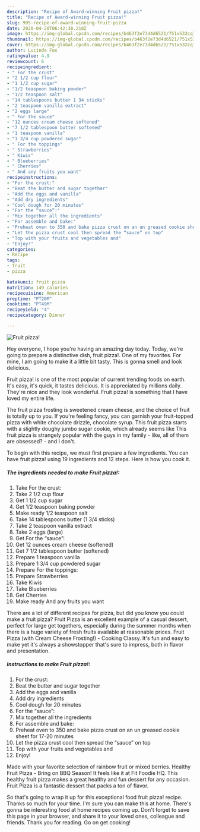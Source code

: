 ```yaml
---
description: "Recipe of Award-winning Fruit pizza!"
title: "Recipe of Award-winning Fruit pizza!"
slug: 995-recipe-of-award-winning-fruit-pizza
date: 2020-04-20T06:42:38.218Z
image: https://img-global.cpcdn.com/recipes/b463f2e73d4d6521/751x532cq70/fruit-pizza-recipe-main-photo.jpg
thumbnail: https://img-global.cpcdn.com/recipes/b463f2e73d4d6521/751x532cq70/fruit-pizza-recipe-main-photo.jpg
cover: https://img-global.cpcdn.com/recipes/b463f2e73d4d6521/751x532cq70/fruit-pizza-recipe-main-photo.jpg
author: Lucinda Fox
ratingvalue: 4.9
reviewcount: 6
recipeingredient:
- " For the crust"
- "2 1/2 cup flour"
- "1 1/2 cup sugar"
- "1/2 teaspoon baking powder"
- "1/2 teaspoon salt"
- "14 tablespoons butter 1 34 sticks"
- "2 teaspoon vanilla extract"
- "2 eggs large"
- " For the sauce"
- "12 ounces cream cheese softened"
- "7 1/2 tablespoon butter softened"
- "1 teaspoon vanilla"
- "1 3/4 cup powdered sugar"
- " For the toppings"
- " Strawberries"
- " Kiwis"
- " Blueberries"
- " Cherries"
- " And any fruits you want"
recipeinstructions:
- "For the crust:"
- "Beat the butter and sugar together"
- "Add the eggs and vanilla"
- "Add dry ingredients"
- "Cool dough for 20 minutes"
- "For the “sauce”:"
- "Mix together all the ingredients"
- "For assemble and bake:"
- "Preheat oven to 350 and bake pizza crust on an un greased cookie sheet for 17-20 minutes"
- "Let the pizza crust cool then spread the “sauce” on top"
- "Top with your fruits and vegetables and"
- "Enjoy!"
categories:
- Recipe
tags:
- fruit
- pizza

katakunci: fruit pizza 
nutrition: 149 calories
recipecuisine: American
preptime: "PT20M"
cooktime: "PT49M"
recipeyield: "4"
recipecategory: Dinner

---
```



![Fruit pizza!](https://img-global.cpcdn.com/recipes/b463f2e73d4d6521/751x532cq70/fruit-pizza-recipe-main-photo.jpg)

Hey everyone, I hope you're having an amazing day today. Today, we're going to prepare a distinctive dish, fruit pizza!. One of my favorites. For mine, I am going to make it a little bit tasty. This is gonna smell and look delicious.

Fruit pizza! is one of the most popular of current trending foods on earth. It's easy, it's quick, it tastes delicious. It is appreciated by millions daily. They're nice and they look wonderful. Fruit pizza! is something that I have loved my entire life.

The fruit pizza frosting is sweetened cream cheese, and the choice of fruit is totally up to you. If you&#39;re feeling fancy, you can garnish your fruit-topped pizza with white chocolate drizzle, chocolate syrup. This fruit pizza starts with a slightly doughy jumbo sugar cookie, which already seems like This fruit pizza is strangely popular with the guys in my family - like, all of them are obsessed? - and I don&#39;t.


To begin with this recipe, we must first prepare a few ingredients. You can have fruit pizza! using 19 ingredients and 12 steps. Here is how you cook it.

<!--inarticleads1-->

##### The ingredients needed to make Fruit pizza!:

1. Take  For the crust:
1. Take 2 1/2 cup flour
1. Get 1 1/2 cup sugar
1. Get 1/2 teaspoon baking powder
1. Make ready 1/2 teaspoon salt
1. Take 14 tablespoons butter (1 3/4 sticks)
1. Take 2 teaspoon vanilla extract
1. Take 2 eggs (large)
1. Get  For the “sauce”:
1. Get 12 ounces cream cheese (softened)
1. Get 7 1/2 tablespoon butter (softened)
1. Prepare 1 teaspoon vanilla
1. Prepare 1 3/4 cup powdered sugar
1. Prepare  For the toppings:
1. Prepare  Strawberries
1. Take  Kiwis
1. Take  Blueberries
1. Get  Cherries
1. Make ready  And any fruits you want


There are a lot of different recipes for pizza, but did you know you could make a fruit pizza? Fruit Pizza is an excellent example of a casual dessert, perfect for large get togethers, especially during the summer months when there is a huge variety of fresh fruits available at reasonable prices. Fruit Pizza (with Cream Cheese Frosting!) - Cooking Classy. It&#39;s fun and easy to make yet it&#39;s always a showstopper that&#39;s sure to impress, both in flavor and presentation. 

<!--inarticleads2-->

##### Instructions to make Fruit pizza!:

1. For the crust:
1. Beat the butter and sugar together
1. Add the eggs and vanilla
1. Add dry ingredients
1. Cool dough for 20 minutes
1. For the “sauce”:
1. Mix together all the ingredients
1. For assemble and bake:
1. Preheat oven to 350 and bake pizza crust on an un greased cookie sheet for 17-20 minutes
1. Let the pizza crust cool then spread the “sauce” on top
1. Top with your fruits and vegetables and
1. Enjoy!


Made with your favorite selection of rainbow fruit or mixed berries. Healthy Fruit Pizza - Bring on BBQ Season! It feels like it at Fit Foodie HQ. This healthy fruit pizza makes a great healthy and fun dessert for any occasion. Fruit Pizza is a fantastic dessert that packs a ton of flavor. 

So that's going to wrap it up for this exceptional food fruit pizza! recipe. Thanks so much for your time. I'm sure you can make this at home. There's gonna be interesting food at home recipes coming up. Don't forget to save this page in your browser, and share it to your loved ones, colleague and friends. Thank you for reading. Go on get cooking!

